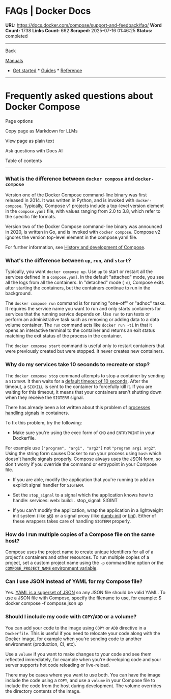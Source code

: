 # FAQs | Docker Docs

**URL:** https://docs.docker.com/compose/support-and-feedback/faq/
**Word Count:** 1738
**Links Count:** 662
**Scraped:** 2025-07-16 01:46:25
**Status:** completed

---

Back

[Manuals](https://docs.docker.com/manuals/)

  * [Get started](https://docs.docker.com/get-started/)   * [Guides](https://docs.docker.com/guides/)   * [Reference](https://docs.docker.com/reference/)

* * *

# Frequently asked questions about Docker Compose

Page options

Copy page as Markdown for LLMs

View page as plain text

Ask questions with Docs AI

Table of contents

* * *

### What is the difference between `docker compose` and `docker-compose`

Version one of the Docker Compose command-line binary was first released in 2014. It was written in Python, and is invoked with `docker-compose`. Typically, Compose v1 projects include a top-level version element in the `compose.yaml` file, with values ranging from 2.0 to 3.8, which refer to the specific file formats.

Version two of the Docker Compose command-line binary was announced in 2020, is written in Go, and is invoked with `docker compose`. Compose v2 ignores the version top-level element in the compose.yaml file.

For further information, see [History and development of Compose](https://docs.docker.com/compose/intro/history/).

### What's the difference between `up`, `run`, and `start`?

Typically, you want `docker compose up`. Use `up` to start or restart all the services defined in a `compose.yaml`. In the default "attached" mode, you see all the logs from all the containers. In "detached" mode \(`-d`\), Compose exits after starting the containers, but the containers continue to run in the background.

The `docker compose run` command is for running "one-off" or "adhoc" tasks. It requires the service name you want to run and only starts containers for services that the running service depends on. Use `run` to run tests or perform an administrative task such as removing or adding data to a data volume container. The `run` command acts like `docker run -ti` in that it opens an interactive terminal to the container and returns an exit status matching the exit status of the process in the container.

The `docker compose start` command is useful only to restart containers that were previously created but were stopped. It never creates new containers.

### Why do my services take 10 seconds to recreate or stop?

The `docker compose stop` command attempts to stop a container by sending a `SIGTERM`. It then waits for a [default timeout of 10 seconds](https://docs.docker.com/reference/cli/docker/compose/stop/). After the timeout, a `SIGKILL` is sent to the container to forcefully kill it. If you are waiting for this timeout, it means that your containers aren't shutting down when they receive the `SIGTERM` signal.

There has already been a lot written about this problem of [processes handling signals](https://medium.com/@gchudnov/trapping-signals-in-docker-containers-7a57fdda7d86) in containers.

To fix this problem, try the following:

  * Make sure you're using the exec form of `CMD` and `ENTRYPOINT` in your Dockerfile.

For example use `["program", "arg1", "arg2"]` not `"program arg1 arg2"`. Using the string form causes Docker to run your process using `bash` which doesn't handle signals properly. Compose always uses the JSON form, so don't worry if you override the command or entrypoint in your Compose file.

  * If you are able, modify the application that you're running to add an explicit signal handler for `SIGTERM`.

  * Set the `stop_signal` to a signal which the application knows how to handle:                  services:           web:             build: .             stop_signal: SIGINT

  * If you can't modify the application, wrap the application in a lightweight init system \(like [s6](https://skarnet.org/software/s6/)\) or a signal proxy \(like [dumb-init](https://github.com/Yelp/dumb-init) or [tini](https://github.com/krallin/tini)\). Either of these wrappers takes care of handling `SIGTERM` properly.

### How do I run multiple copies of a Compose file on the same host?

Compose uses the project name to create unique identifiers for all of a project's containers and other resources. To run multiple copies of a project, set a custom project name using the `-p` command line option or the [`COMPOSE_PROJECT_NAME` environment variable](https://docs.docker.com/compose/how-tos/environment-variables/envvars/#compose_project_name).

### Can I use JSON instead of YAML for my Compose file?

Yes. [YAML is a superset of JSON](https://stackoverflow.com/a/1729545/444646) so any JSON file should be valid YAML. To use a JSON file with Compose, specify the filename to use, for example:               $ docker compose -f compose.json up     

### Should I include my code with `COPY`/`ADD` or a volume?

You can add your code to the image using `COPY` or `ADD` directive in a `Dockerfile`. This is useful if you need to relocate your code along with the Docker image, for example when you're sending code to another environment \(production, CI, etc\).

Use a `volume` if you want to make changes to your code and see them reflected immediately, for example when you're developing code and your server supports hot code reloading or live-reload.

There may be cases where you want to use both. You can have the image include the code using a `COPY`, and use a `volume` in your Compose file to include the code from the host during development. The volume overrides the directory contents of the image.